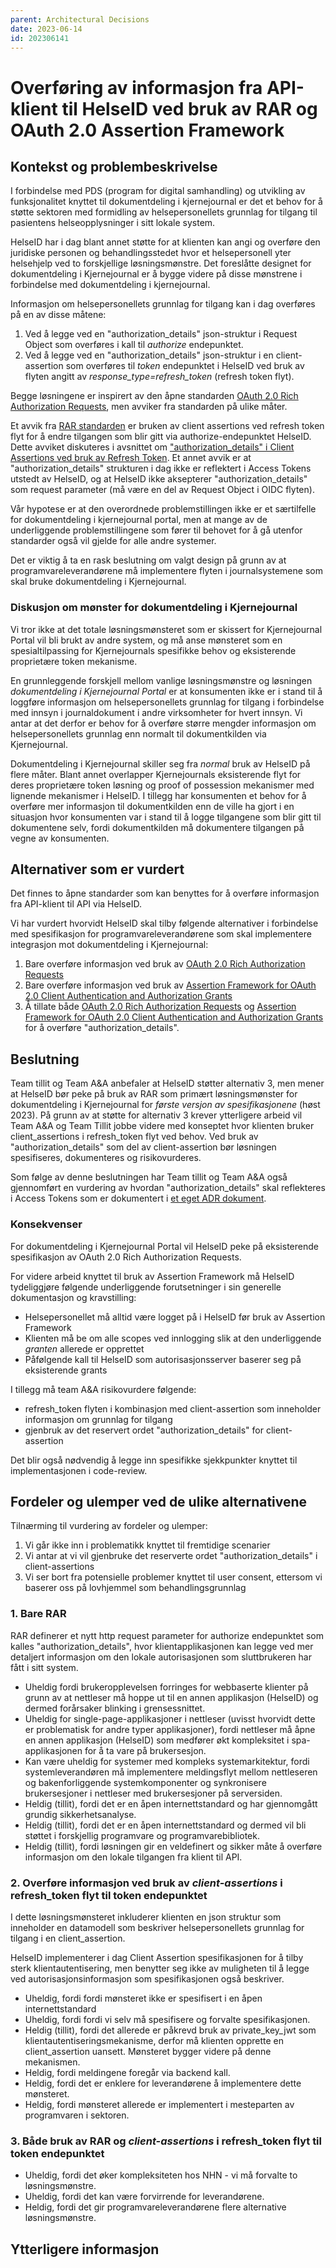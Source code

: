 ```yaml
---
parent: Architectural Decisions
date: 2023-06-14
id: 202306141
---
```

# Overføring av informasjon fra API-klient til HelseID ved bruk av RAR og OAuth 2.0 Assertion Framework

## Kontekst og problembeskrivelse
I forbindelse med PDS (program for digital samhandling) og utvikling av funksjonalitet knyttet til dokumentdeling i kjernejournal er det et behov for å støtte sektoren med formidling av helsepersonellets grunnlag for tilgang til pasientens helseopplysninger i sitt lokale system.

HelseID har i dag blant annet støtte for at klienten kan angi og overføre den juridiske personen og behandlingsstedet hvor et helsepersonell yter helsehjelp ved to forskjellige løsningsmønstre. Det foreslåtte designet for dokumentdeling i Kjernejournal er å bygge videre på disse mønstrene i forbindelse med dokumentdeling i kjernejournal.

Informasjon om helsepersonellets grunnlag for tilgang kan i dag overføres på en av disse måtene:
1. Ved å legge ved en "authorization_details" json-struktur i Request Object som overføres i kall til _authorize_ endepunktet.
2. Ved å legge ved en "authorization_details" json-struktur i en client-assertion som overføres til _token_ endepunktet i HelseID ved bruk av flyten angitt av _response_type=refresh_token_ (refresh token flyt).

Begge løsningene er inspirert av den åpne standarden [OAuth 2.0 Rich Authorization Requests](https://datatracker.ietf.org/doc/html/rfc9396), men avviker fra standarden på ulike måter. 

Et avvik fra [RAR standarden](https://datatracker.ietf.org/doc/html/rfc9396) er bruken av client assertions ved refresh token flyt for å endre tilgangen som blir gitt via authorize-endepunktet HelseID. Dette avviket diskuteres i avsnittet om ["authorization_details" i Client Assertions ved bruk av Refresh Token](#3-rar-og-client-assertions-ved-bruk-av-refresh-token).
Et annet avvik er at "authorization_details" strukturen i dag ikke er reflektert i Access Tokens utstedt av HelseID, og at HelseID ikke aksepterer "authorization_details" som request parameter (må være en del av Request Object i OIDC flyten).

Vår hypotese er at den overordnede problemstillingen ikke er et særtilfelle for dokumentdeling i kjernejournal portal, men at mange av de underliggende problemstillingene som fører til behovet for å gå utenfor standarder også vil gjelde for alle andre systemer.

Det er viktig å ta en rask beslutning om valgt design på grunn av at programvareleverandørene må implementere flyten i journalsystemene som skal bruke dokumentdeling i Kjernejournal.

### Diskusjon om mønster for dokumentdeling i Kjernejournal
Vi tror ikke at det totale løsningsmønsteret som er skissert for Kjernejournal Portal vil bli brukt av andre system, og må anse mønsteret som en spesialtilpassing for Kjernejournals spesifikke behov og eksisterende proprietære token mekanisme.

En grunnleggende forskjell mellom vanlige løsningsmønstre og løsningen _dokumentdeling i Kjernejournal Portal_ er at konsumenten ikke er i stand til å loggføre informasjon om helsepersonellets grunnlag for tilgang i forbindelse med innsyn i journaldokument i andre virksomheter for hvert innsyn. Vi antar at det derfor er behov for å overføre større mengder informasjon om helsepersonellets grunnlag enn normalt til dokumentkilden via Kjernejournal.

Dokumentdeling i Kjernejournal skiller seg fra _normal_ bruk av HelseID på flere måter. Blant annet overlapper Kjernejournals eksisterende flyt for deres proprietære token løsning og proof of possession mekanismer med lignende mekanismer i HelseID. I tillegg har konsumenten et behov for å overføre mer informasjon til dokumentkilden enn de ville ha gjort i en situasjon hvor konsumenten var i stand til å logge tilgangene som blir gitt til dokumentene selv, fordi dokumentkilden må dokumentere tilgangen på vegne av konsumenten.

## Alternativer som er vurdert
Det finnes to åpne standarder som kan benyttes for å overføre informasjon fra API-klient til API via HelseID.

Vi har vurdert hvorvidt HelseID skal tilby følgende alternativer i forbindelse med spesifikasjon for programvareleverandørene som skal implementere integrasjon mot dokumentdeling i Kjernejournal:

1. Bare overføre informasjon ved bruk av [OAuth 2.0 Rich Authorization Requests](https://datatracker.ietf.org/doc/html/rfc9396)
2. Bare overføre informasjon ved bruk av [Assertion Framework for OAuth 2.0 Client Authentication and Authorization Grants](https://datatracker.ietf.org/doc/html/rfc7521)
3. Å tillate både [OAuth 2.0 Rich Authorization Requests](https://datatracker.ietf.org/doc/html/rfc9396) og [Assertion Framework for OAuth 2.0 Client Authentication and Authorization Grants](https://datatracker.ietf.org/doc/html/rfc7521) for å overføre "authorization_details".

## Beslutning
Team tillit og Team A&A anbefaler at HelseID støtter alternativ 3, men mener at HelseID bør peke på bruk av RAR som primært løsningsmønster for dokumentdeling i Kjernejournal for _første versjon av spesifikasjonene_ (høst 2023).
På grunn av at støtte for alternativ 3 krever ytterligere arbeid vil Team A&A og Team Tillit jobbe videre med konseptet hvor klienten bruker client_assertions i refresh_token flyt ved behov.
Ved bruk av "authorization_details" som del av client-assertion bør løsningen spesifiseres, dokumenteres og risikovurderes.

Som følge av denne beslutningen har Team tillit og Team A&A også gjennomført en vurdering av hvordan "authorization_details" skal reflekteres i Access Tokens som er dokumentert i [et eget ADR dokument](/specs/ADR/authorization_details_i_access_tokens.md).

### Konsekvenser
For dokumentdeling i Kjernejournal Portal vil HelseID peke på eksisterende spesifikasjon av OAuth 2.0 Rich Authorization Requests.

For videre arbeid knyttet til bruk av Assertion Framework må HelseID tydeliggjøre følgende underliggende forutsetninger i sin generelle dokumentasjon og kravstilling:
- Helsepersonellet må alltid være logget på i HelseID før bruk av Assertion Framework
- Klienten må be om alle scopes ved innlogging slik at den underliggende _granten_ allerede er opprettet
- Påfølgende kall til HelseID som autorisasjonsserver baserer seg på eksisterende grants

I tillegg må team A&A risikovurdere følgende:
- refresh_token flyten i kombinasjon med client-assertion som inneholder informasjon om grunnlag for tilgang
- gjenbruk av det reservert ordet "authorization_details" for client-assertion

Det blir også nødvendig å legge inn spesifikke sjekkpunkter knyttet til implementasjonen i code-review.

## Fordeler og ulemper ved de ulike alternativene
Tilnærming til vurdering av fordeler og ulemper:
1. Vi går ikke inn i problematikk knyttet til fremtidige scenarier
2. Vi antar at vi vil gjenbruke det reserverte ordet "authorization_details" i client-assertions
3. Vi ser bort fra potensielle problemer knyttet til user consent, ettersom vi baserer oss på lovhjemmel som behandlingsgrunnlag

### 1. Bare RAR
RAR definerer et nytt http request parameter for authorize endepunktet som kalles "authorization_details", hvor klientapplikasjonen kan legge ved mer detaljert informasjon om den lokale autorisasjonen som sluttbrukeren har fått i sitt system.

* Uheldig fordi brukeropplevelsen forringes for webbaserte klienter på grunn av at nettleser må hoppe ut til en annen applikasjon (HelseID) og dermed forårsaker blinking i grensessnittet.
* Uheldig for single-page-applikasjoner i nettleser (uvisst hvorvidt dette er problematisk for andre typer applikasjoner), fordi nettleser må åpne en annen applikasjon (HelseID) som medfører økt kompleksitet i spa-applikasjonen for å ta vare på brukersesjon.
* Kan være uheldig for systemer med kompleks systemarkitektur, fordi systemleverandøren må implementere meldingsflyt mellom nettleseren og bakenforliggende systemkomponenter og synkronisere brukersesjoner i nettleser med brukersesjoner på serversiden.
* Heldig (tillit), fordi det er en åpen internettstandard og har gjennomgått grundig sikkerhetsanalyse.
* Heldig (tillit), fordi det er en åpen internettstandard og dermed vil bli støttet i forskjellig programvare og programvarebibliotek.
* Heldig (tillit), fordi løsningen gir en veldefinert og sikker måte å overføre informasjon om den lokale tilgangen fra klient til API.

### 2. Overføre informasjon ved bruk av _client-assertions_ i refresh_token flyt til token endepunktet
I dette løsningsmønsteret inkluderer klienten en json struktur som inneholder en datamodell som beskriver helsepersonellets grunnlag for tilgang i en client_assertion. 

HelseID implementerer i dag Client Assertion spesifikasjonen for å tilby sterk klientautentisering, men benytter seg ikke av muligheten til å legge ved autorisasjonsinformasjon som spesifikasjonen også beskriver.

* Uheldig, fordi fordi mønsteret ikke er spesifisert i en åpen internettstandard
* Uheldig, fordi fordi vi selv må spesifisere og forvalte spesifikasjonen.
* Heldig (tillit), fordi det allerede er påkrevd bruk av private_key_jwt som klientautentiseringsmekanisme, derfor må klienten opprette en client_assertion uansett. Mønsteret bygger videre på denne mekanismen.
* Heldig, fordi meldingene foregår via backend kall.
* Heldig, fordi det er enklere for leverandørene å implementere dette mønsteret.
* Heldig, fordi mønsteret allerede er implementert i mesteparten av programvaren i sektoren.

### 3. Både bruk av RAR og _client-assertions_ i refresh_token flyt til token endepunktet

* Uheldig, fordi det øker kompleksiteten hos NHN - vi må forvalte to løsningsmønstre.
* Uheldig, fordi det kan være forvirrende for leverandørene.
* Heldig, fordi det gir programvareleverandørene flere alternative løsningsmønstre.

## Ytterligere informasjon
